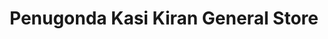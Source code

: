 ---
title: "Penugonda Kasi Kiran General Store"
url: /bhimadole/penugonda-kasi-kiran-general-store/
shop: Supermarkt
---